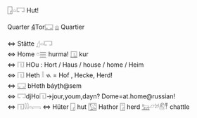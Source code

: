 𓉗𓏏𓉐 Hut!  
  
Quarter [4](4)Tor[𓉐](𓉐) [𓊖](𓊖) Quartier  
  
⇔ Stätte [𓊨](𓊨)𓏏𓉐    
⇔ Home 𓏌𓈗  hurma! [𓉔](𓉔) kur   
⇔ 𓉔	HOu : Hort / Haus / house / home / Heim  
⇔ 𓉔 Heth 𓎛 𐤇 = Hof , Hecke, Herd!   
⇔ [𓉐](𓉐) bHeth báyṯh@sem    
⇔ 𓉐djHo𓉔->jour,youm,dayn? Dome=at.home@russian!  
⇔ 𓉔𓇋𓇋𓏏𓇯 ⇔ Hüter 𓉗 hut [𓉡](𓉡) Hathor 𓉞 herd [𓃒](𓃒)𓃿𓃾𓋧𓏣 chattle 